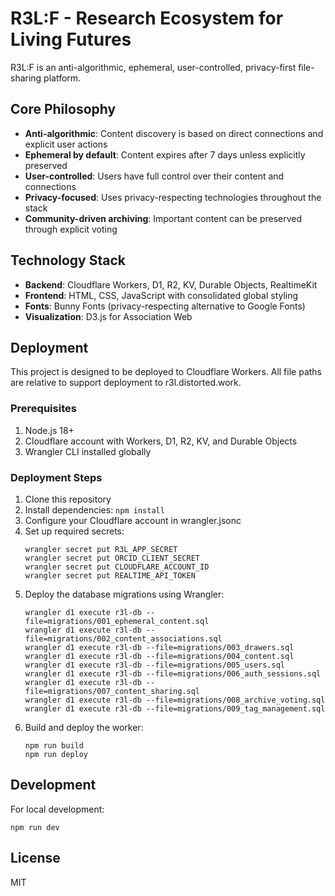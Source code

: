# R3L:F - Research Ecosystem for Living Futures

R3L:F is an anti-algorithmic, ephemeral, user-controlled, privacy-first file-sharing platform.

## Core Philosophy

- **Anti-algorithmic**: Content discovery is based on direct connections and explicit user actions
- **Ephemeral by default**: Content expires after 7 days unless explicitly preserved
- **User-controlled**: Users have full control over their content and connections
- **Privacy-focused**: Uses privacy-respecting technologies throughout the stack
- **Community-driven archiving**: Important content can be preserved through explicit voting

## Technology Stack

- **Backend**: Cloudflare Workers, D1, R2, KV, Durable Objects, RealtimeKit
- **Frontend**: HTML, CSS, JavaScript with consolidated global styling
- **Fonts**: Bunny Fonts (privacy-respecting alternative to Google Fonts)
- **Visualization**: D3.js for Association Web

## Deployment

This project is designed to be deployed to Cloudflare Workers. All file paths are relative to support deployment to r3l.distorted.work.

### Prerequisites

1. Node.js 18+
2. Cloudflare account with Workers, D1, R2, KV, and Durable Objects
3. Wrangler CLI installed globally

### Deployment Steps

1. Clone this repository
2. Install dependencies: `npm install`
3. Configure your Cloudflare account in wrangler.jsonc
4. Set up required secrets:
   ```
   wrangler secret put R3L_APP_SECRET
   wrangler secret put ORCID_CLIENT_SECRET
   wrangler secret put CLOUDFLARE_ACCOUNT_ID
   wrangler secret put REALTIME_API_TOKEN
   ```
5. Deploy the database migrations using Wrangler:
   ```
   wrangler d1 execute r3l-db --file=migrations/001_ephemeral_content.sql
   wrangler d1 execute r3l-db --file=migrations/002_content_associations.sql
   wrangler d1 execute r3l-db --file=migrations/003_drawers.sql
   wrangler d1 execute r3l-db --file=migrations/004_content.sql
   wrangler d1 execute r3l-db --file=migrations/005_users.sql
   wrangler d1 execute r3l-db --file=migrations/006_auth_sessions.sql
   wrangler d1 execute r3l-db --file=migrations/007_content_sharing.sql
   wrangler d1 execute r3l-db --file=migrations/008_archive_voting.sql
   wrangler d1 execute r3l-db --file=migrations/009_tag_management.sql
   ```
6. Build and deploy the worker:
   ```
   npm run build
   npm run deploy
   ```

## Development

For local development:

```
npm run dev
```

## License

MIT
